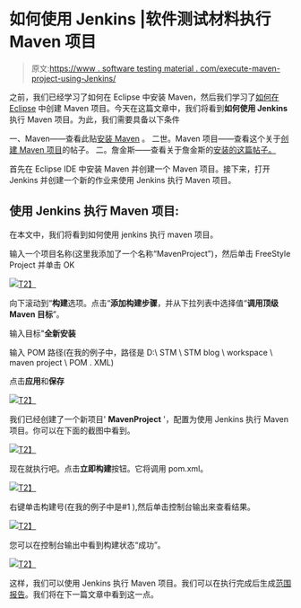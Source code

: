# 如何使用 Jenkins |软件测试材料执行 Maven 项目

> 原文:[https://www . software testing material . com/execute-maven-project-using-Jenkins/](https://www.softwaretestingmaterial.com/execute-maven-project-using-jenkins/)

之前，我们已经学习了如何在 Eclipse 中安装 Maven，然后我们学习了[如何在 Eclipse](https://www.softwaretestingmaterial.com/create-selenium-maven-project/) 中创建 Maven 项目。今天在这篇文章中，我们将看到**如何使用 Jenkins** 执行 Maven 项目。为此，我们需要具备以下条件

一、Maven——查看此贴[安装 Maven](https://www.softwaretestingmaterial.com/install-maven-eclipse-ide/) 。
二世。Maven 项目——查看这个关于[创建 Maven 项目](https://www.softwaretestingmaterial.com/create-selenium-maven-project/)的帖子。
二。詹金斯——查看关于詹金斯的[安装的这篇帖子。](https://www.softwaretestingmaterial.com/install-jenkins/)

首先在 Eclipse IDE 中安装 Maven 并创建一个 Maven 项目。接下来，打开 Jenkins 并创建一个新的作业来使用 Jenkins 执行 Maven 项目。

## 使用 Jenkins 执行 Maven 项目:

在本文中，我们将看到如何使用 jenkins 执行 maven 项目。

输入一个项目名称(这里我添加了一个名称“MavenProject”)，然后单击 FreeStyle Project 并单击 OK

[![](img/98ed7e671c72f119eaf465a91e37d297.png)T2】](https://www.softwaretestingmaterial.com/wp-content/uploads/2017/08/install-jenkins-13.png)

向下滚动到“**构建**选项。点击“**添加构建步骤**，并从下拉列表中选择值“**调用顶级 Maven 目标**”。

输入目标"**全新安装**

输入 POM 路径(在我的例子中，路径是 D:\ STM \ STM blog \ workspace \ maven project \ POM . XML)

点击**应用**和**保存**

[![](img/fbe4afb990c028ef64bd22b78d2133e7.png)T2】](https://www.softwaretestingmaterial.com/wp-content/uploads/2017/08/install-jenkins-14.png)

我们已经创建了一个新项目' **MavenProject** '，配置为使用 Jenkins 执行 Maven 项目。你可以在下面的截图中看到。

[![](img/d62966f7634202e9af114ad8b0eb6282.png)T2】](https://www.softwaretestingmaterial.com/wp-content/uploads/2017/08/install-jenkins-15.png)

现在就执行吧。点击**立即构建**按钮。它将调用 pom.xml。

[![](img/815121fe1123ccc5e84906240d667908.png)T2】](https://www.softwaretestingmaterial.com/wp-content/uploads/2017/08/install-jenkins-16.png)

右键单击构建号(在我的例子中是#1 ),然后单击控制台输出来查看结果。

[![](img/2ca543054e28fb6015bd0d920b53f0c3.png)T2】](https://www.softwaretestingmaterial.com/wp-content/uploads/2017/08/install-jenkins-17.png)

您可以在控制台输出中看到构建状态“成功”。

[![](img/03c921e078a711c670d89d00cda64ab8.png)T2】](https://www.softwaretestingmaterial.com/wp-content/uploads/2017/08/install-jenkins-18.png)

这样，我们可以使用 Jenkins 执行 Maven 项目。我们可以在执行完成后生成[范围报告](https://www.softwaretestingmaterial.com/generate-extent-reports/)。我们将在下一篇文章中看到这一点。